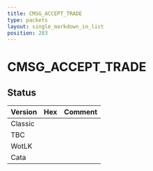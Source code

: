 ```yaml
---
title: CMSG_ACCEPT_TRADE
type: packets
layout: single_markdown_in_list
position: 283
---
```


# CMSG_ACCEPT_TRADE

## Status

Version | Hex | Comment
---------- | ---------- | ---------- 
Classic |  |  
TBC |  |  
WotLK |  |  
Cata |  |  

